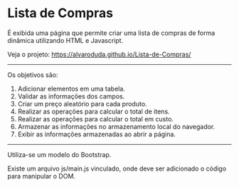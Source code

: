# Lista de Compras
É exibida uma página que permite criar uma lista de compras de forma dinâmica utilizando HTML e Javascript.

Veja o projeto: https://alvaroduda.github.io/Lista-de-Compras/

---
Os objetivos são:
1. Adicionar elementos em uma tabela.
2. Validar as informações dos campos.
3. Criar um preço aleatório para cada produto.
4. Realizar as operações para calcular o total de itens.
5. Realizar as operações para calcular o total em custo.
6. Armazenar as informações no armazenamento local do navegador.
7. Exibir as informações armazenadas ao abrir a página.


---

Utiliza-se um modelo do Bootstrap.

Existe um arquivo js/main.js vinculado, onde deve ser adicionado o código para manipular o DOM.




